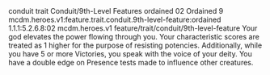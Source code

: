 <ability>
  <metadata>
    <class>conduit</class>
    <feature_type>trait</feature_type>
    <file_dpath>Conduit/9th-Level Features</file_dpath>
    <item_id>ordained</item_id>
    <item_index>02</item_index>
    <item_name>Ordained</item_name>
    <level>9</level>
    <scc>mcdm.heroes.v1:feature.trait.conduit.9th-level-feature:ordained</scc>
    <scdc>1.1.1:5.2.6.8:02</scdc>
    <source>mcdm.heroes.v1</source>
    <type>feature/trait/conduit/9th-level-feature</type>
  </metadata>
  <effects>
    <effect type="mundane">Your god elevates the power flowing through you. Your characteristic scores are treated as 1 higher for the purpose of resisting potencies. Additionally, while you have 5 or more Victories, you speak with the voice of your deity. You have a double edge on Presence tests made to influence other creatures.</effect>
  </effects>
</ability>
